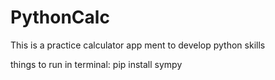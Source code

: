 # PythonCalc
This is a practice calculator app ment to develop python skills


things to run in terminal: 
pip install sympy